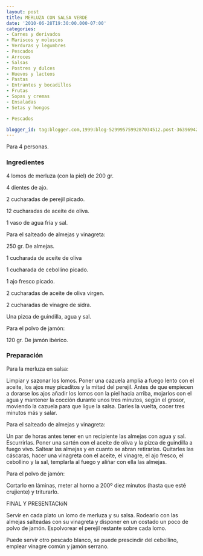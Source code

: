 ```yaml
---
layout: post
title: MERLUZA CON SALSA VERDE
date: '2010-06-28T19:30:00.000-07:00'
categories:
- Carnes y derivados
- Mariscos y moluscos
- Verduras y legumbres
- Pescados
- Arroces
- Salsas
- Postres y dulces
- Huevos y lacteos
- Pastas
- Entrantes y bocadillos
- Frutas
- Sopas y cremas
- Ensaladas
- Setas y hongos

- Pescados

blogger_id: tag:blogger.com,1999:blog-5299957599287034512.post-3639694275392015642
---
```


Para 4 personas.

<h3>Ingredientes</h3>

4   lomos de merluza (con la piel) de 200 gr.

4   dientes de ajo.

2   cucharadas de perejil picado.

12 cucharadas de aceite de oliva.

1   vaso de agua fría y sal.

Para el salteado de almejas y vinagreta:

250 gr.  De almejas.

1    cucharada de aceite de oliva

1    cucharada de cebollino picado.

1    ajo fresco picado.

2    cucharadas de aceite de oliva virgen.

2    cucharadas de vinagre de sidra.

Una pizca de guindilla, agua y sal.

Para el polvo de jamón:

120 gr. De jamón ibérico.

<h3>Preparación</h3>

Para la merluza en salsa:

Limpiar y sazonar los lomos. Poner una cazuela amplia a fuego lento con el aceite, los ajos muy picaditos y la mitad del perejil. Antes de que empiecen a dorarse los ajos añadir los lomos con la piel hacia arriba, mojarlos con el agua y mantener la cocción durante unos tres minutos, según el grosor, moviendo la cazuela para que ligue la salsa. Darles la vuelta, cocer tres minutos más y salar.

Para el salteado de almejas y vinagreta:

Un par de horas antes tener en un recipiente las almejas con agua y sal. Escurrirlas. Poner una sartén con el aceite de oliva y la pizca de guindilla a fuego vivo. Saltear las almejas y en cuanto se abran retirarlas. Quitarles las cáscaras, hacer una vinagreta con el aceite, el vinagre, el ajo fresco, el cebollino y la sal, templarla al fuego y aliñar con ella las almejas.

Para el polvo de jamón:

Cortarlo en láminas, meter al horno a 200&ordm; diez minutos (hasta que esté crujiente) y triturarlo.

FINAL Y PRESENTACIóN

Servir en cada plato un lomo de merluza y su salsa. Rodearlo con las almejas salteadas con su vinagreta y disponer en un costado un poco de polvo de jamón. Espolvorear el perejil restante sobre cada lomo.

Puede servir otro pescado blanco, se puede prescindir del cebollino, emplear vinagre común y jamón serrano.

